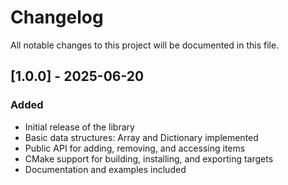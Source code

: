 # Changelog

All notable changes to this project will be documented in this file.

## [1.0.0] - 2025-06-20
### Added
- Initial release of the library
- Basic data structures: Array and Dictionary implemented
- Public API for adding, removing, and accessing items
- CMake support for building, installing, and exporting targets
- Documentation and examples included